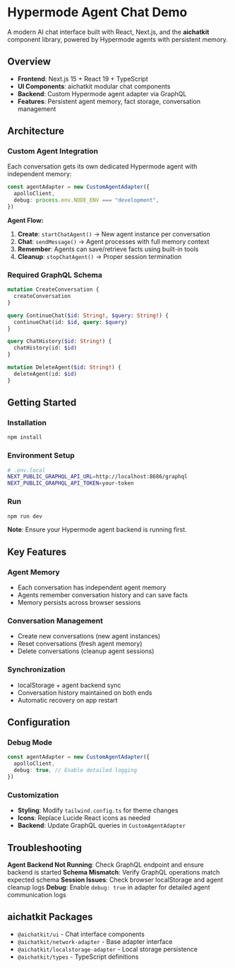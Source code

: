 # Hypermode Agent Chat Demo

A modern AI chat interface built with React, Next.js, and the **aichatkit** component library,
powered by Hypermode agents with persistent memory.

## Overview

- **Frontend**: Next.js 15 + React 19 + TypeScript
- **UI Components**: aichatkit modular chat components
- **Backend**: Custom Hypermode agent adapter via GraphQL
- **Features**: Persistent agent memory, fact storage, conversation management

## Architecture

### Custom Agent Integration

Each conversation gets its own dedicated Hypermode agent with independent memory:

```typescript
const agentAdapter = new CustomAgentAdapter({
  apolloClient,
  debug: process.env.NODE_ENV === "development",
})
```

**Agent Flow:**

1. **Create**: `startChatAgent()` → New agent instance per conversation
2. **Chat**: `sendMessage()` → Agent processes with full memory context
3. **Remember**: Agents can save/retrieve facts using built-in tools
4. **Cleanup**: `stopChatAgent()` → Proper session termination

### Required GraphQL Schema

```graphql
mutation CreateConversation {
  createConversation
}

query ContinueChat($id: String!, $query: String!) {
  continueChat(id: $id, query: $query)
}

query ChatHistory($id: String!) {
  chatHistory(id: $id)
}

mutation DeleteAgent($id: String!) {
  deleteAgent(id: $id)
}
```

## Getting Started

### Installation

```bash
npm install
```

### Environment Setup

```bash
# .env.local
NEXT_PUBLIC_GRAPHQL_API_URL=http://localhost:8686/graphql
NEXT_PUBLIC_GRAPHQL_API_TOKEN=your-token
```

### Run

```bash
npm run dev
```

**Note**: Ensure your Hypermode agent backend is running first.

## Key Features

### Agent Memory

- Each conversation has independent agent memory
- Agents remember conversation history and can save facts
- Memory persists across browser sessions

### Conversation Management

- Create new conversations (new agent instances)
- Reset conversations (fresh agent memory)
- Delete conversations (cleanup agent sessions)

### Synchronization

- localStorage + agent backend sync
- Conversation history maintained on both ends
- Automatic recovery on app restart

## Configuration

### Debug Mode

```typescript
const agentAdapter = new CustomAgentAdapter({
  apolloClient,
  debug: true, // Enable detailed logging
})
```

### Customization

- **Styling**: Modify `tailwind.config.ts` for theme changes
- **Icons**: Replace Lucide React icons as needed
- **Backend**: Update GraphQL queries in `CustomAgentAdapter`

## Troubleshooting

**Agent Backend Not Running**: Check GraphQL endpoint and ensure backend is started **Schema
Mismatch**: Verify GraphQL operations match expected schema **Session Issues**: Check browser
localStorage and agent cleanup logs **Debug**: Enable `debug: true` in adapter for detailed agent
communication logs

## aichatkit Packages

- `@aichatkit/ui` - Chat interface components
- `@aichatkit/network-adapter` - Base adapter interface
- `@aichatkit/localstorage-adapter` - Local storage persistence
- `@aichatkit/types` - TypeScript definitions
